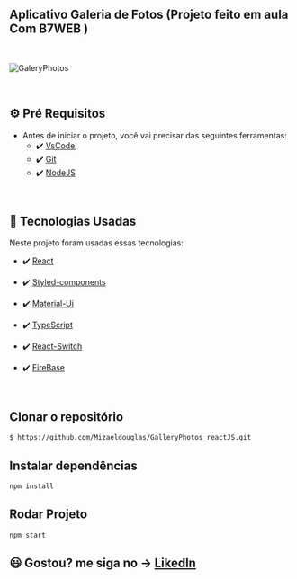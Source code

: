 ## Aplicativo Galeria de Fotos (Projeto feito em aula Com B7WEB )

 <br>


![GaleryPhotos](https://user-images.githubusercontent.com/89351018/148585074-2dd18eb2-23e9-4a4a-a75f-50eb490849eb.gif)


<br>



## ⚙ Pré Requisitos

- Antes de iniciar o projeto, você vai precisar das seguintes ferramentas: 
    - ✔️ [VsCode](https://code.visualstudio.com/download);
    - ✔️ [Git](https://git-scm.com/)
    - ✔️ [NodeJS](https://nodejs.org/en/download/)

<br>

## 🚀 Tecnologias Usadas

Neste projeto foram usadas essas tecnologias:

- ✔️ [React](https://pt-br.reactjs.org/)

- ✔️ [Styled-components](https://styled-components.com/docs/basics#installation)

- ✔️ [Material-Ui](https://mui.com/pt/getting-started/installation/)

- ✔️ [TypeScript](https://www.typescriptlang.org/)

- ✔️ [React-Switch](https://www.npmjs.com/package/react-switch)

- ✔️ [FireBase](https://firebase.google.com/?hl=pt)


<br>

## Clonar o repositório
```bash
$ https://github.com/Mizaeldouglas/GalleryPhotos_reactJS.git
```

## Instalar dependências
```bash
npm install
```

## Rodar Projeto
```bash
npm start
```

## 😃 Gostou? me siga no -> [Likedln](https://www.linkedin.com/in/mizaeel-douglas-aa850a216/)

